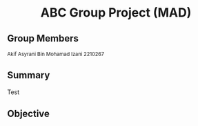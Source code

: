 <h1 align="center">ABC Group Project (MAD)</h1>

## Group Members
<small>Akif Asyrani Bin Mohamad Izani 2210267</small>


## Summary
Test

## Objective
